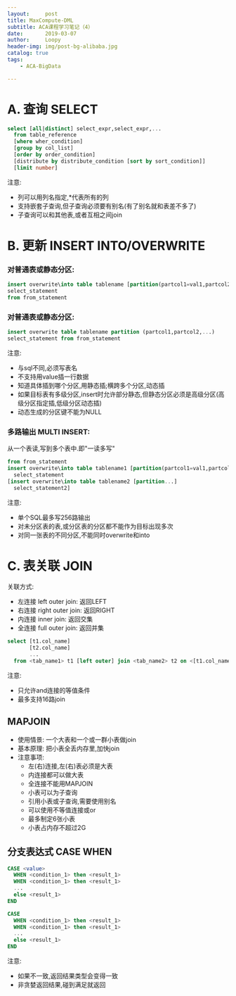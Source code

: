 ```yaml
---
layout:     post
title: MaxCompute-DML
subtitle: ACA课程学习笔记（4）
date:       2019-03-07
author:     Loopy
header-img: img/post-bg-alibaba.jpg
catalog: true
tags:
    - ACA-BigData

---
```


# A. 查询 SELECT

``` sql
select [all|distinct] select_expr,select_expr,...
  from table_reference
  [where wher_condition]
  [group by col_list]
  [order by order_condition]
  [distribute by distribute_condition [sort by sort_condition]]
  [limit number]
```

注意:
- 列可以用列名指定,\*代表所有的列
- 支持嵌套子查询,但子查询必须要有别名(有了别名就和表差不多了)
- 子查询可以和其他表,或者互相之间join

# B. 更新 INSERT INTO/OVERWRITE

### 对普通表或静态分区:
``` sql
insert overwrite\into table tablename [partition(partcol1=val1,partcol2=val2,...)]
select_statement
from from_statement
```

### 对普通表或静态分区:
``` sql
insert overwrite table tablename partition (partcol1,partcol2,...)
select_statement from from_statement
```

注意:
 - 与sql不同,必须写表名
 - 不支持用value插一行数据
 - 知道具体插到哪个分区,用静态插;横跨多个分区,动态插
 - 如果目标表有多级分区,insert时允许部分静态,但静态分区必须是高级分区(高级分区指定插,低级分区动态插)
 - 动态生成的分区键不能为NULL

### 多路输出 MULTI INSERT:

从一个表读,写到多个表中.即"一读多写"

``` sql
from from_statement
insert overwrite\into table tablename1 [partition(partcol1=val1,partcol2=val2,...)]
  select_statement
[insert overwrite\into table tablename2 [partition...]
  select_statement2]
```

注意:
- 单个SQL最多写256路输出
- 对未分区表的表,或分区表的分区都不能作为目标出现多次
- 对同一张表的不同分区,不能同时overwrite和into

# C. 表关联 JOIN

关联方式:
- 左连接 left outer join: 返回LEFT
- 右连接 right outer join: 返回RIGHT
- 内连接 inner join: 返回交集
- 全连接 full outer join: 返回并集

``` sql
select [t1.col_name]
       [t2.col_name]
       ...
  from <tab_name1> t1 [left outer] join <tab_name2> t2 on <[t1.col_name =t2.col_name][and t1.col_name =t2.col_name]...>
```

注意:
 - 只允许and连接的等值条件
 - 最多支持16路join

## MAPJOIN
- 使用情景: 一个大表和一个或一群小表做join
- 基本原理: 把小表全丢内存里,加快join
- 注意事项:
  - 左(右)连接,左(右)表必须是大表
  - 内连接都可以做大表
  - 全连接不能用MAPJOIN
  - 小表可以为子查询
  - 引用小表或子查询,需要使用别名
  - 可以使用不等值连接或or
  - 最多制定6张小表
  - 小表占内存不超过2G

## 分支表达式 CASE WHEN
```sql
CASE <value>
  WHEN <condition_1> then <result_1>
  WHEN <condition_1> then <result_1>
  ...
  else <result_1>
END
```

```sql
CASE
  WHEN <condition_1> then <result_1>
  WHEN <condition_1> then <result_1>
  ...
  else <result_1>
END
```

注意:
 - 如果不一致,返回结果类型会变得一致
 - 非贪婪返回结果,碰到满足就返回
